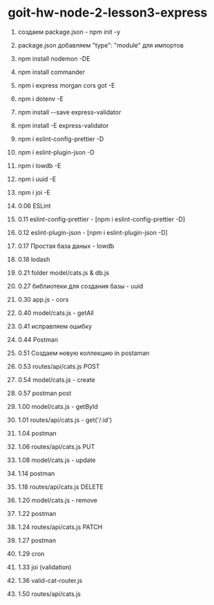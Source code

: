 # goit-hw-node-2-lesson3-express

1. создаем package.json - npm init -y
2. package.json добавляем "type": "module" для импортов
3. npm install nodemon -DE
4. npm install commander
5. npm i express morgan cors got -E
6. npm i dotenv -E
7. npm install --save express-validator
8. npm install -E express-validator
9. npm i eslint-config-prettier -D
10. npm i eslint-plugin-json -D
11. npm i lowdb -E
12. npm i uuid -E
13. npm i joi -E

1. 0.06 ESLint
2. 0.11 eslint-config-prettier - [npm i eslint-config-prettier -D]
3. 0.12 eslint-plugin-json - [npm i eslint-plugin-json -D]
4. 0.17 Простая база даных - lowdb
5. 0.18 lodash
6. 0.21 folder model/cats.js & db.js
7. 0.27 библиотеки для создания базы - uuid
8. 0.30 app.js - cors
9. 0.40 model/cats.js - getAll
10. 0.41 исправляем ошибку
11. 0.44 Postman
12. 0.51 Создаем новую коллекцию in postaman
13. 0.53 routes/api/cats.js POST
14. 0.54 model/cats.js - create
15. 0.57 postman post
16. 1.00 model/cats.js - getById
17. 1.01 routes/api/cats.js - get('/:id')
18. 1.04 postman
19. 1.06 routes/api/cats.js PUT
20. 1.08 model/cats.js - update
21. 1.14 postman
22. 1.18 routes/api/cats.js DELETE
23. 1.20 model/cats.js - remove
24. 1.22 postman
25. 1.24 routes/api/cats.js PATCH
26. 1.27 postman
27. 1.29 cron
28. 1.33 joi (validation)
29. 1.36 valid-cat-router.js
30. 1.50 routes/api/cats.js